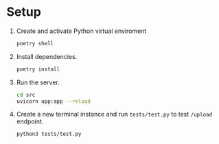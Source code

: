 # Setup

1. Create and activate Python virtual enviroment

    ```bash
    poetry shell
    ```

2. Install dependencies.

    ```bash
    poetry install
    ```

3. Run the server.

    ```bash
    cd src
    uvicorn app:app --reload
    ```

4. Create a new terminal instance and run `tests/test.py` to test `/upload` endpoint.

    ```bash
    python3 tests/test.py
    ```
